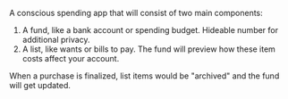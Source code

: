 A conscious spending app that will consist of two main components:

1) A fund, like a bank account or spending budget. Hideable number for additional privacy. 
2) A list, like wants or bills to pay. The fund will preview how these item costs affect your account.

When a purchase is finalized, list items would be "archived" and the fund will get updated.      
